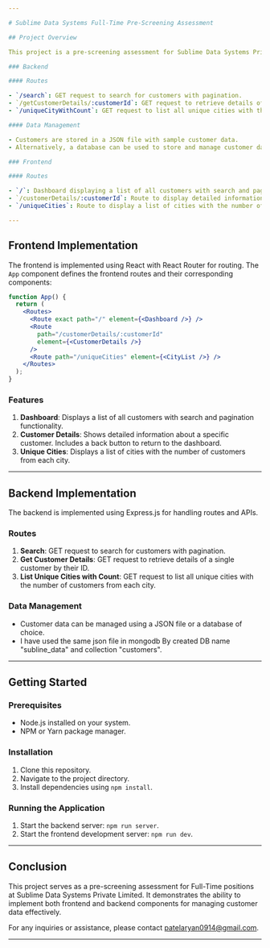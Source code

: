 ```yaml
---

# Sublime Data Systems Full-Time Pre-Screening Assessment

## Project Overview

This project is a pre-screening assessment for Sublime Data Systems Private Limited. It consists of both frontend and backend components aimed at managing customer data.

### Backend

#### Routes

- `/search`: GET request to search for customers with pagination.
- `/getCustomerDetails/:customerId`: GET request to retrieve details of a single customer by their ID.
- `/uniqueCityWithCount`: GET request to list all unique cities with the number of customers from each city.

#### Data Management

- Customers are stored in a JSON file with sample customer data.
- Alternatively, a database can be used to store and manage customer data.

### Frontend

#### Routes

- `/`: Dashboard displaying a list of all customers with search and pagination features.
- `/customerDetails/:customerId`: Route to display detailed information about a specific customer. Includes a back button to return to the dashboard.
- `/uniqueCities`: Route to display a list of cities with the number of customers from each city.

---
```


## Frontend Implementation

The frontend is implemented using React with React Router for routing. The `App` component defines the frontend routes and their corresponding components:

```jsx
function App() {
  return (
    <Routes>
      <Route exact path="/" element={<Dashboard />} />
      <Route
        path="/customerDetails/:customerId"
        element={<CustomerDetails />}
      />
      <Route path="/uniqueCities" element={<CityList />} />
    </Routes>
  );
}
```

### Features

1. **Dashboard**: Displays a list of all customers with search and pagination functionality.
2. **Customer Details**: Shows detailed information about a specific customer. Includes a back button to return to the dashboard.
3. **Unique Cities**: Displays a list of cities with the number of customers from each city.

---

## Backend Implementation

The backend is implemented using Express.js for handling routes and APIs.

### Routes

1. **Search**: GET request to search for customers with pagination.
2. **Get Customer Details**: GET request to retrieve details of a single customer by their ID.
3. **List Unique Cities with Count**: GET request to list all unique cities with the number of customers from each city.

### Data Management

- Customer data can be managed using a JSON file or a database of choice.
- I have used the same json file in mongodb By created DB name "subline_data" and collection "customers".

---

## Getting Started

### Prerequisites

- Node.js installed on your system.
- NPM or Yarn package manager.

### Installation

1. Clone this repository.
2. Navigate to the project directory.
3. Install dependencies using `npm install`.

### Running the Application

1. Start the backend server: `npm run server`.
2. Start the frontend development server: `npm run dev`.

---

## Conclusion

This project serves as a pre-screening assessment for Full-Time positions at Sublime Data Systems Private Limited. It demonstrates the ability to implement both frontend and backend components for managing customer data effectively.

For any inquiries or assistance, please contact patelaryan0914@gmail.com.

---
